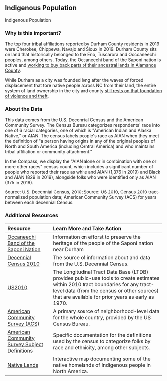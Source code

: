 ## Indigenous Population
Indigenous Population

### Why is this important?
The top four tribal affiliations reported by Durham County residents in 2019 were Cherokee, Chippewa, Navajo and Sioux in 2019. Durham County sits on land that historically belonged to the Eno, Tuscarora and Occcaneechi peoples, among others. Today, the Occaneechi band of the Saponi nation is active and [working to buy back parts of their ancestral lands in Alamance County](https://obsn.org/homeland-preservation-project/).

While Durham as a city was founded long after the waves of forced displacement that tore native people across NC from their land, the entire system of land ownership in the city and county [still rests on that foundation of violence and theft](https://www.bullcity150.org/uneven_ground/violence_theft/).

### About the Data
This data comes from the U.S. Decennial Census and the American Community Survey. The Census Bureau categorizes respondents' race into one of 6 racial categories, one of which is "American Indian and Alaska Native," or AIAN. The census labels people's race as AIAN when they meet the definition of "a person having origins in any of the original peoples of North and South America (including Central America) and who maintains tribal affiliation or community attachment." 

In the Compass, we display the "AIAN alone or in combination with one or more other races" census count, which includes a significant number of people who reported their race as white and AIAN (1,376 in 2019) and Black and AIAN (829 in 2019), alongside folks who were identified only as AIAN (375 in 2019).

Source: U.S. Decennial Census, 2010; Source: US 2010, Census 2010 tract-normalized population data; American Community Survey (ACS) for years between each decennial Census.

### Additional Resources
|Resource | Learn More and Take Action | 
|:--- | :--- |
|[Occaneechi Band of the Saponi Nation](https://obsn.org/) | Information on efforst to preserve the heritage of the people of the Saponi nation near Durham |
|[Decennial Census 2010](http://www.census.gov/2010census/) | The source of information about and data from the U.S. Decennial Census.
|[US2010](http://www.s4.brown.edu/us2010/Researcher/Bridging.htm) | The Longitudinal Tract Data Base (LTDB) provides public-use tools to create estimates within 2010 tract boundaries for any tract-level data (from the census or other sources) that are available for prior years as early as 1970.
|[American Community Survey (ACS)](https://www.census.gov/acs/www/) | A primary source of neighborhood-level data for the whole country, provided by the US Census Bureau.
|[American Community Survey Subject Definitions](https://www2.census.gov/programs-surveys/acs/tech_docs/subject_definitions/2019_ACSSubjectDefinitions.pdf) | Specific documentation for the definitions used by the census to categorize folks by race and ethnicity, among other subjects.
| [Native Lands](http://native-lands.ca) | Interactive map documenting some of the native homelands of Indigenous people in North America.
